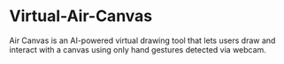 # Virtual-Air-Canvas
Air Canvas is an AI-powered virtual drawing tool that lets users draw and interact with a canvas using only hand gestures detected via webcam.
